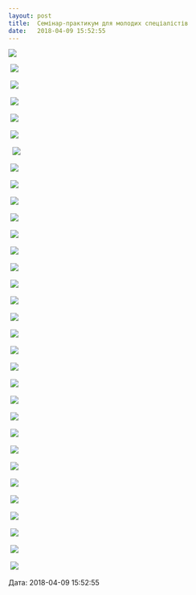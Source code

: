 ```yaml
---
layout: post
title:  Семінар-практикум для молодих спеціалістів
date:   2018-04-09 15:52:55
---
```

![](/assets/tiger-1523274434.png)

 ![](/assets/tiger-1523274474.png)

 ![](/assets/tiger-1523277137.jpg)

 ![](/assets/tiger-1523277157.jpg)

 ![](/assets/tiger-1523277178.jpg)

 ![](/assets/tiger-1523277226.jpg)

  ![](/assets/tiger-1523277583.jpg)

 ![](/assets/tiger-1523277606.jpg)

 ![](/assets/tiger-1523277630.jpg)

 ![](/assets/tiger-1523277651.jpg)

 ![](/assets/tiger-1523277673.jpg)

 ![](/assets/tiger-1523277693.jpg)

 ![](/assets/tiger-1523277721.jpg)

 ![](/assets/tiger-1523277743.jpg)

 ![](/assets/tiger-1523277767.jpg)

 ![](/assets/tiger-1523277792.jpg)

 ![](/assets/tiger-1523277815.jpg)

 ![](/assets/tiger-1523277837.jpg)

 ![](/assets/tiger-1523277859.jpg)

 ![](/assets/tiger-1523277882.jpg)

 ![](/assets/tiger-1523277907.jpg)

 ![](/assets/tiger-1523277931.jpg)

 ![](/assets/tiger-1523277954.jpg)

 ![](/assets/tiger-1523277984.jpg)

 ![](/assets/tiger-1523278005.jpg)

 ![](/assets/tiger-1523278032.jpg)

 ![](/assets/tiger-1523278055.jpg)

 ![](/assets/tiger-1523278080.jpg)

 ![](/assets/tiger-1523278101.jpg)

 ![](/assets/tiger-1523278124.jpg)

 ![](/assets/tiger-1523278179.jpg)

 ![](/assets/tiger-1523278359.jpg)

  
Дата: 2018-04-09 15:52:55
